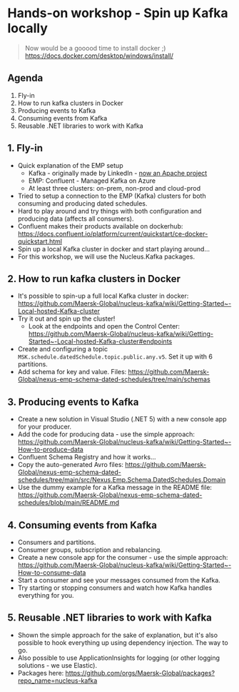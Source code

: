 # Hands-on workshop - Spin up Kafka locally

> Now would be a gooood time to install docker ;) https://docs.docker.com/desktop/windows/install/

## Agenda

1. Fly-in
2. How to run kafka clusters in Docker
3. Producing events to Kafka
4. Consuming events from Kafka
5. Reusable .NET libraries to work with Kafka

## 1. Fly-in

* Quick explanation of the EMP setup
  * Kafka - originally made by LinkedIn - [now an Apache project](https://kafka.apache.org/)
  * EMP: Confluent - Managed Kafka on Azure
  * At least three clusters: on-prem, non-prod and cloud-prod
* Tried to setup a connection to the EMP (Kafka) clusters for both consuming and producing dated schedules.
* Hard to play around and try things with both configuration and producing data (affects all consumers).
* Confluent makes their products available on dockerhub: https://docs.confluent.io/platform/current/quickstart/ce-docker-quickstart.html
* Spin up a local Kafka cluster in docker and start playing around...
* For this workshop, we will use the Nucleus.Kafka packages.

## 2. How to run kafka clusters in Docker

* It's possible to spin-up a full local Kafka cluster in docker: https://github.com/Maersk-Global/nucleus-kafka/wiki/Getting-Started~-Local-hosted-Kafka-cluster
* Try it out and spin up the cluster!
  * Look at the endpoints and open the Control Center: https://github.com/Maersk-Global/nucleus-kafka/wiki/Getting-Started~-Local-hosted-Kafka-cluster#endpoints
* Create and configuring a topic `MSK.schedule.datedSchedule.topic.public.any.v5`. Set it up with 6 partitions.
* Add schema for key and value. Files: https://github.com/Maersk-Global/nexus-emp-schema-dated-schedules/tree/main/schemas

## 3. Producing events to Kafka

* Create a new solution in Visual Studio (.NET 5) with a new console app for your producer.
* Add the code for producing data - use the simple approach: https://github.com/Maersk-Global/nucleus-kafka/wiki/Getting-Started~-How-to-produce-data
* Confluent Schema Registry and how it works...
* Copy the auto-generated Avro files: https://github.com/Maersk-Global/nexus-emp-schema-dated-schedules/tree/main/src/Nexus.Emp.Schema.DatedSchedules.Domain
* Use the dummy example for a Kafka message in the README file: https://github.com/Maersk-Global/nexus-emp-schema-dated-schedules/blob/main/README.md 

## 4. Consuming events from Kafka

* Consumers and partitions.
* Consumer groups, subscription and rebalancing.
* Create a new console app for the consumer - use the simple approach: https://github.com/Maersk-Global/nucleus-kafka/wiki/Getting-Started~-How-to-consume-data
* Start a consumer and see your messages consumed from the Kafka.
* Try starting or stopping consumers and watch how Kafka handles everything for you.

## 5. Reusable .NET libraries to work with Kafka

* Shown the simple approach for the sake of explanation, but it's also possible to hook everything up using dependency injection. The way to go.
* Also possible to use ApplicationInsights for logging (or other logging solutions - we use Elastic).
* Packages here: https://github.com/orgs/Maersk-Global/packages?repo_name=nucleus-kafka
